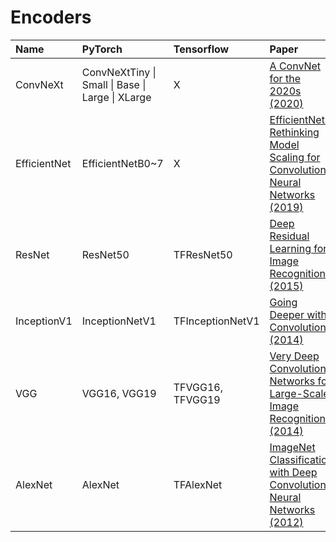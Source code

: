 # Encoders

| Name         | PyTorch        | Tensorflow       | Paper|
| :----------- | :----------------------------------------------- | :---------------- | :------------------------------------------------------------------------------------------------------------------------------------------------------------------- |
| ConvNeXt     | ConvNeXtTiny \| Small \| Base \| Large \| XLarge            | X                | [A ConvNet for the 2020s (2020)](https://arxiv.org/abs/2201.03545)|
| EfficientNet | EfficientNetB0~7                                 | X                | [EfficientNet: Rethinking Model Scaling for Convolutional Neural Networks (2019)](https://arxiv.org/abs/1905.11946)|
| ResNet       | ResNet50       | TFResNet50       | [Deep Residual Learning for Image Recognition (2015)](https://arxiv.org/abs/1512.03385)|
| InceptionV1  | InceptionNetV1 | TFInceptionNetV1 | [Going Deeper with Convolutions (2014)](https://arxiv.org/abs/1409.4842)|
| VGG          | VGG16, VGG19   | TFVGG16, TFVGG19 | [Very Deep Convolutional Networks for Large-Scale Image Recognition (2014)](https://arxiv.org/abs/1409.1556)|
| AlexNet      | AlexNet        | TFAlexNet        | [ImageNet Classification with Deep Convolutional Neural Networks (2012)](https://proceedings.neurips.cc/paper/2012/file/c399862d3b9d6b76c8436e924a68c45b-Paper.pdf)|
